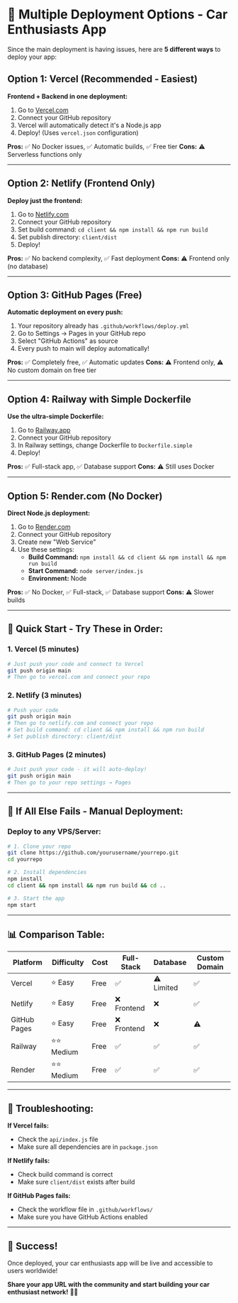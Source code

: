 # 🚀 Multiple Deployment Options - Car Enthusiasts App

Since the main deployment is having issues, here are **5 different ways** to deploy your app:

## Option 1: Vercel (Recommended - Easiest)

**Frontend + Backend in one deployment:**

1. Go to [Vercel.com](https://vercel.com)
2. Connect your GitHub repository
3. Vercel will automatically detect it's a Node.js app
4. Deploy! (Uses `vercel.json` configuration)

**Pros:** ✅ No Docker issues, ✅ Automatic builds, ✅ Free tier
**Cons:** ⚠️ Serverless functions only

---

## Option 2: Netlify (Frontend Only)

**Deploy just the frontend:**

1. Go to [Netlify.com](https://netlify.com)
2. Connect your GitHub repository
3. Set build command: `cd client && npm install && npm run build`
4. Set publish directory: `client/dist`
5. Deploy!

**Pros:** ✅ No backend complexity, ✅ Fast deployment
**Cons:** ⚠️ Frontend only (no database)

---

## Option 3: GitHub Pages (Free)

**Automatic deployment on every push:**

1. Your repository already has `.github/workflows/deploy.yml`
2. Go to Settings → Pages in your GitHub repo
3. Select "GitHub Actions" as source
4. Every push to main will deploy automatically!

**Pros:** ✅ Completely free, ✅ Automatic updates
**Cons:** ⚠️ Frontend only, ⚠️ No custom domain on free tier

---

## Option 4: Railway with Simple Dockerfile

**Use the ultra-simple Dockerfile:**

1. Go to [Railway.app](https://railway.app)
2. Connect your GitHub repository
3. In Railway settings, change Dockerfile to `Dockerfile.simple`
4. Deploy!

**Pros:** ✅ Full-stack app, ✅ Database support
**Cons:** ⚠️ Still uses Docker

---

## Option 5: Render.com (No Docker)

**Direct Node.js deployment:**

1. Go to [Render.com](https://render.com)
2. Connect your GitHub repository
3. Create new "Web Service"
4. Use these settings:
   - **Build Command:** `npm install && cd client && npm install && npm run build`
   - **Start Command:** `node server/index.js`
   - **Environment:** Node

**Pros:** ✅ No Docker, ✅ Full-stack, ✅ Database support
**Cons:** ⚠️ Slower builds

---

## 🎯 **Quick Start - Try These in Order:**

### 1. **Vercel (5 minutes)**
```bash
# Just push your code and connect to Vercel
git push origin main
# Then go to vercel.com and connect your repo
```

### 2. **Netlify (3 minutes)**
```bash
# Push your code
git push origin main
# Then go to netlify.com and connect your repo
# Set build command: cd client && npm install && npm run build
# Set publish directory: client/dist
```

### 3. **GitHub Pages (2 minutes)**
```bash
# Just push your code - it will auto-deploy!
git push origin main
# Then go to your repo settings → Pages
```

---

## 🔧 **If All Else Fails - Manual Deployment:**

### Deploy to any VPS/Server:

```bash
# 1. Clone your repo
git clone https://github.com/yourusername/yourrepo.git
cd yourrepo

# 2. Install dependencies
npm install
cd client && npm install && npm run build && cd ..

# 3. Start the app
npm start
```

---

## 📊 **Comparison Table:**

| Platform | Difficulty | Cost | Full-Stack | Database | Custom Domain |
|----------|------------|------|------------|----------|---------------|
| Vercel | ⭐ Easy | Free | ✅ | ⚠️ Limited | ✅ |
| Netlify | ⭐ Easy | Free | ❌ Frontend | ❌ | ✅ |
| GitHub Pages | ⭐ Easy | Free | ❌ Frontend | ❌ | ⚠️ |
| Railway | ⭐⭐ Medium | Free | ✅ | ✅ | ✅ |
| Render | ⭐⭐ Medium | Free | ✅ | ✅ | ✅ |

---

## 🚨 **Troubleshooting:**

**If Vercel fails:**
- Check the `api/index.js` file
- Make sure all dependencies are in `package.json`

**If Netlify fails:**
- Check build command is correct
- Make sure `client/dist` exists after build

**If GitHub Pages fails:**
- Check the workflow file in `.github/workflows/`
- Make sure you have GitHub Actions enabled

---

## 🎉 **Success!**

Once deployed, your car enthusiasts app will be live and accessible to users worldwide! 

**Share your app URL with the community and start building your car enthusiast network!** 🚗💨
